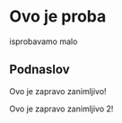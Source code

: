 # Ovo je proba

isprobavamo malo


## Podnaslov

Ovo je zapravo zanimljivo!

Ovo je zapravo zanimljivo 2!